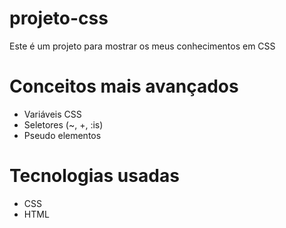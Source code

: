 # projeto-css
Este é um projeto para mostrar os meus conhecimentos em CSS

# Conceitos mais avançados

- Variáveis CSS
- Seletores (~, +, :is)
- Pseudo elementos

# Tecnologias usadas 

- CSS
- HTML